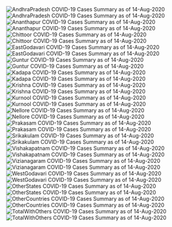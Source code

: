 <img src="https://deepuhub.github.io/COVID-19/GraphsGenerated/14-Aug-2020/AndhraPradesh_14-Aug-2020.jpg" alt="AndhraPradesh COVID-19 Cases Summary as of 14-Aug-2020">
<br>
<img src="https://deepuhub.github.io/COVID-19/GraphsGenerated/14-Aug-2020/Last24Hrs_AndhraPradesh_14-Aug-2020.jpg" alt="AndhraPradesh COVID-19 Cases Summary as of 14-Aug-2020">
<br>
<img src="https://deepuhub.github.io/COVID-19/GraphsGenerated/14-Aug-2020/Ananthapur_14-Aug-2020.jpg" alt="Ananthapur COVID-19 Cases Summary as of 14-Aug-2020">
<br>
<img src="https://deepuhub.github.io/COVID-19/GraphsGenerated/14-Aug-2020/Last24Hrs_Ananthapur_14-Aug-2020.jpg" alt="Ananthapur COVID-19 Cases Summary as of 14-Aug-2020">
<br>
<img src="https://deepuhub.github.io/COVID-19/GraphsGenerated/14-Aug-2020/Chittoor_14-Aug-2020.jpg" alt="Chittoor COVID-19 Cases Summary as of 14-Aug-2020">
<br>
<img src="https://deepuhub.github.io/COVID-19/GraphsGenerated/14-Aug-2020/Last24Hrs_Chittoor_14-Aug-2020.jpg" alt="Chittoor COVID-19 Cases Summary as of 14-Aug-2020">
<br>
<img src="https://deepuhub.github.io/COVID-19/GraphsGenerated/14-Aug-2020/EastGodavari_14-Aug-2020.jpg" alt="EastGodavari COVID-19 Cases Summary as of 14-Aug-2020">
<br>
<img src="https://deepuhub.github.io/COVID-19/GraphsGenerated/14-Aug-2020/Last24Hrs_EastGodavari_14-Aug-2020.jpg" alt="EastGodavari COVID-19 Cases Summary as of 14-Aug-2020">
<br>
<img src="https://deepuhub.github.io/COVID-19/GraphsGenerated/14-Aug-2020/Guntur_14-Aug-2020.jpg" alt="Guntur COVID-19 Cases Summary as of 14-Aug-2020">
<br>
<img src="https://deepuhub.github.io/COVID-19/GraphsGenerated/14-Aug-2020/Last24Hrs_Guntur_14-Aug-2020.jpg" alt="Guntur COVID-19 Cases Summary as of 14-Aug-2020">
<br>
<img src="https://deepuhub.github.io/COVID-19/GraphsGenerated/14-Aug-2020/Kadapa_14-Aug-2020.jpg" alt="Kadapa COVID-19 Cases Summary as of 14-Aug-2020">
<br>
<img src="https://deepuhub.github.io/COVID-19/GraphsGenerated/14-Aug-2020/Last24Hrs_Kadapa_14-Aug-2020.jpg" alt="Kadapa COVID-19 Cases Summary as of 14-Aug-2020">
<br>
<img src="https://deepuhub.github.io/COVID-19/GraphsGenerated/14-Aug-2020/Krishna_14-Aug-2020.jpg" alt="Krishna COVID-19 Cases Summary as of 14-Aug-2020">
<br>
<img src="https://deepuhub.github.io/COVID-19/GraphsGenerated/14-Aug-2020/Last24Hrs_Krishna_14-Aug-2020.jpg" alt="Krishna COVID-19 Cases Summary as of 14-Aug-2020">
<br>
<img src="https://deepuhub.github.io/COVID-19/GraphsGenerated/14-Aug-2020/Kurnool_14-Aug-2020.jpg" alt="Kurnool COVID-19 Cases Summary as of 14-Aug-2020">
<br>
<img src="https://deepuhub.github.io/COVID-19/GraphsGenerated/14-Aug-2020/Last24Hrs_Kurnool_14-Aug-2020.jpg" alt="Kurnool COVID-19 Cases Summary as of 14-Aug-2020">
<br>
<img src="https://deepuhub.github.io/COVID-19/GraphsGenerated/14-Aug-2020/Nellore_14-Aug-2020.jpg" alt="Nellore COVID-19 Cases Summary as of 14-Aug-2020">
<br>
<img src="https://deepuhub.github.io/COVID-19/GraphsGenerated/14-Aug-2020/Last24Hrs_Nellore_14-Aug-2020.jpg" alt="Nellore COVID-19 Cases Summary as of 14-Aug-2020">
<br>
<img src="https://deepuhub.github.io/COVID-19/GraphsGenerated/14-Aug-2020/Prakasam_14-Aug-2020.jpg" alt="Prakasam COVID-19 Cases Summary as of 14-Aug-2020">
<br>
<img src="https://deepuhub.github.io/COVID-19/GraphsGenerated/14-Aug-2020/Last24Hrs_Prakasam_14-Aug-2020.jpg" alt="Prakasam COVID-19 Cases Summary as of 14-Aug-2020">
<br>
<img src="https://deepuhub.github.io/COVID-19/GraphsGenerated/14-Aug-2020/Srikakulam_14-Aug-2020.jpg" alt="Srikakulam COVID-19 Cases Summary as of 14-Aug-2020">
<br>
<img src="https://deepuhub.github.io/COVID-19/GraphsGenerated/14-Aug-2020/Last24Hrs_Srikakulam_14-Aug-2020.jpg" alt="Srikakulam COVID-19 Cases Summary as of 14-Aug-2020">
<br>
<img src="https://deepuhub.github.io/COVID-19/GraphsGenerated/14-Aug-2020/Vishakapatnam_14-Aug-2020.jpg" alt="Vishakapatnam COVID-19 Cases Summary as of 14-Aug-2020">
<br>
<img src="https://deepuhub.github.io/COVID-19/GraphsGenerated/14-Aug-2020/Last24Hrs_Vishakapatnam_14-Aug-2020.jpg" alt="Vishakapatnam COVID-19 Cases Summary as of 14-Aug-2020">
<br>
<img src="https://deepuhub.github.io/COVID-19/GraphsGenerated/14-Aug-2020/Vizianagaram_14-Aug-2020.jpg" alt="Vizianagaram COVID-19 Cases Summary as of 14-Aug-2020">
<br>
<img src="https://deepuhub.github.io/COVID-19/GraphsGenerated/14-Aug-2020/Last24Hrs_Vizianagaram_14-Aug-2020.jpg" alt="Vizianagaram COVID-19 Cases Summary as of 14-Aug-2020">
<br>
<img src="https://deepuhub.github.io/COVID-19/GraphsGenerated/14-Aug-2020/WestGodavari_14-Aug-2020.jpg" alt="WestGodavari COVID-19 Cases Summary as of 14-Aug-2020">
<br>
<img src="https://deepuhub.github.io/COVID-19/GraphsGenerated/14-Aug-2020/Last24Hrs_WestGodavari_14-Aug-2020.jpg" alt="WestGodavari COVID-19 Cases Summary as of 14-Aug-2020">
<br>
<img src="https://deepuhub.github.io/COVID-19/GraphsGenerated/14-Aug-2020/OtherStates_14-Aug-2020.jpg" alt="OtherStates COVID-19 Cases Summary as of 14-Aug-2020">
<br>
<img src="https://deepuhub.github.io/COVID-19/GraphsGenerated/14-Aug-2020/Last24Hrs_OtherStates_14-Aug-2020.jpg" alt="OtherStates COVID-19 Cases Summary as of 14-Aug-2020">
<br>
<img src="https://deepuhub.github.io/COVID-19/GraphsGenerated/14-Aug-2020/OtherCountries_14-Aug-2020.jpg" alt="OtherCountries COVID-19 Cases Summary as of 14-Aug-2020">
<br>
<img src="https://deepuhub.github.io/COVID-19/GraphsGenerated/14-Aug-2020/Last24Hrs_OtherCountries_14-Aug-2020.jpg" alt="OtherCountries COVID-19 Cases Summary as of 14-Aug-2020">
<br>
<img src="https://deepuhub.github.io/COVID-19/GraphsGenerated/14-Aug-2020/TotalWithOthers_14-Aug-2020.jpg" alt="TotalWithOthers COVID-19 Cases Summary as of 14-Aug-2020">
<br>
<img src="https://deepuhub.github.io/COVID-19/GraphsGenerated/14-Aug-2020/Last24Hrs_TotalWithOthers_14-Aug-2020.jpg" alt="TotalWithOthers COVID-19 Cases Summary as of 14-Aug-2020">
<br>